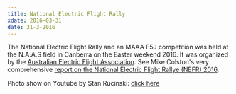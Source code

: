 ```yaml
---
title: National Electric Flight Rally
xdate: 2016-03-31
date: 31-3-2016
---
```

The National Electric Flight Rally and an MAAA F5J competition was held at the N.A.A.S field in Canberra
on the Easter weekend 2016. It was organized by the [Australian Electric
Flight Association](http://www.aefanet.com). See Mike Colston's very comprehensive 
[report on the National Electric Flight Rallye (NEFR) 2016](https://www.aefanet.com/52-administration/95-nefr-2017).

Photo show on Youtube by Stan Rucinski: [click here](https://www.youtube.com/watch?v=cwU0MvZrJQ8)





